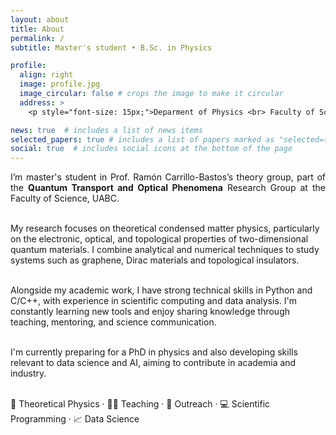 ```yaml
---
layout: about
title: About
permalink: /
subtitle: Master's student • B.Sc. in Physics 

profile:
  align: right
  image: profile.jpg
  image_circular: false # crops the image to make it circular
  address: >
    <p style="font-size: 15px;">Deparment of Physics <br> Faculty of Science | U.A.B.C <br> Ensenada, B.C., MX </p>

news: true  # includes a list of news items
selected_papers: true # includes a list of papers marked as "selected={true}"
social: true  # includes social icons at the bottom of the page
---
```


<!-- Write your biography here. Tell the world about yourself. Link to your favorite [subreddit](http://reddit.com). You can put a picture in, too. The code is already in, just name your picture `prof_pic.jpg` and put it in the `img/` folder.

Put your address / P.O. box / other info right below your picture. You can also disable any these elements by editing `profile` property of the YAML header of your `_pages/about.md`. Edit `_bibliography/papers.bib` and Jekyll will render your [publications page](/al-folio/publications/) automatically.

Link to your social media connections, too. This theme is set up to use [Font Awesome icons](http://fortawesome.github.io/Font-Awesome/) and [Academicons](https://jpswalsh.github.io/academicons/), like the ones below. Add your Facebook, Twitter, LinkedIn, Google Scholar, or just disable all of them. --> 

<p style="text-align:justify">
I’m master's student in Prof. Ramón Carrillo-Bastos’s theory group, part of the <b>Quantum Transport and Optical Phenomena</b> Research Group at the Faculty of Science, UABC.<br><br>

My research focuses on theoretical condensed matter physics, particularly on the electronic, optical, and topological properties of two-dimensional quantum materials. I combine analytical and numerical techniques to study systems such as graphene, Dirac materials and topological insulators. <br><br>

Alongside my academic work, I have strong technical skills in Python and C/C++, with experience in scientific computing and data analysis. I'm constantly learning new tools and enjoy sharing knowledge through teaching, mentoring, and science communication.<br><br>

I'm currently preparing for a PhD in physics and also developing skills relevant to data science and AI, aiming to contribute in academia and industry.<br><br>

🔬 Theoretical Physics · 🧑‍🏫 Teaching · 📢 Outreach · 💻 Scientific Programming · 📈 Data Science


<!-- If you know more of my research focuses see the Research apart. 

<b>Disciplines:</b> Condensed Matter Physics, Theoretical Physics <br>
<b>Skills:</b> Quantum Mechanics, Graphene, Dirac materials, Topological Insulators, Group Theory, Topology, Python. 
</p>

### about website

<p style="text-align:justify">
This page was created using a <a href="https://pages.github.com/" target="_blank">GitHub Pages</a> template for academic website.  For more information, please refer to the following link: <a href="https://github.com/alshedivat/al-folio">al-folio</a>.
</p> --> 



<!-- 
<br><br>
The website is not entirely in English. Some posts will be in Spanish, depending on the target audience. Posts in Spanish will be tagged: (🇲🇽). In the future, the idea is to separate the website into  English and Spanish version.
 >


<!--    <section id="anuncios" class="cta">
      <div class="container">
        <div class="text-center">
          <h3>Redes Sociales</h3>

	  <div class="fb-page" data-href="https://www.facebook.com/fcfm.uadec.mx" data-tabs="timeline" data-width="500" data-height="" data-small-header="false" data-adapt-container-width="true" data-hide-cover="false" data-show-facepile="true"><blockquote cite="https://www.facebook.com/fcfm.uadec.mx" class="fb-xfbml-parse-ignore"><a href="https://www.facebook.com/fcfm.uadec.mx">Físico Matemáticas UAdeC</a></blockquote></div>

	  <div class="fb-page" data-href="https://www.facebook.com/profile.php?id=100077201705675" data-tabs="timeline" data-width="500" data-height="" data-small-header="false" data-adapt-container-width="true" data-hide-cover="false" data-show-facepile="true"><blockquote cite="https://www.facebook.com/profile.php?id=100077201705675" class="fb-xfbml-parse-ignore"><a href="https://www.facebook.com/profile.php?id=100077201705675">Maestría en Matemática Educativa, FCFM, UAdeC</a></blockquote></div>
	  	  
        
        </div>
      </div>
    </section>-->

